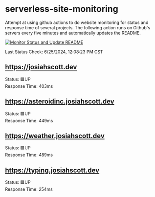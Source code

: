 # serverless-site-monitoring
Attempt at using github actions to do website monitoring for status and response time of several projects. The following action runs on Github's servers every five minutes and automatically updates the README.  

[![Monitor Status and Update README](https://github.com/JosiahSco/serverless-site-monitoring/actions/workflows/monitor.yaml/badge.svg)](https://github.com/JosiahSco/serverless-site-monitoring/actions/workflows/monitor.yaml)

Last Status Check: 6/25/2024, 12:08:23 PM CST

## https://josiahscott.dev
Status: 🟩UP  
Response Time: 403ms

## https://asteroidinc.josiahscott.dev
Status: 🟩UP  
Response Time: 449ms

## https://weather.josiahscott.dev
Status: 🟩UP  
Response Time: 489ms

## https://typing.josiahscott.dev
Status: 🟩UP  
Response Time: 254ms

